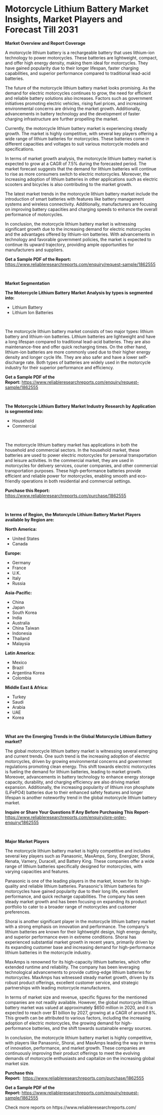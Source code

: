 <p><h1>Motorcycle Lithium Battery Market Insights, Market Players and Forecast Till 2031</h1></p><p><strong>Market Overview and Report Coverage</strong></p>
<p><p>A motorcycle lithium battery is a rechargeable battery that uses lithium-ion technology to power motorcycles. These batteries are lightweight, compact, and offer high energy density, making them ideal for motorcycles. They have gained popularity due to their longer lifespan, faster charging capabilities, and superior performance compared to traditional lead-acid batteries.</p><p>The future of the motorcycle lithium battery market looks promising. As the demand for electric motorcycles continues to grow, the need for efficient and reliable battery solutions also increases. Factors such as government initiatives promoting electric vehicles, rising fuel prices, and increasing environmental concerns are driving the market growth. Additionally, advancements in battery technology and the development of faster charging infrastructure are further propelling the market.</p><p>Currently, the motorcycle lithium battery market is experiencing steady growth. The market is highly competitive, with several key players offering a wide range of lithium batteries for motorcycles. These batteries come in different capacities and voltages to suit various motorcycle models and specifications.</p><p>In terms of market growth analysis, the motorcycle lithium battery market is expected to grow at a CAGR of 7.5% during the forecasted period. The market forecast suggests that the demand for lithium batteries will continue to rise as more consumers switch to electric motorcycles. Moreover, the increasing adoption of lithium batteries in other applications such as electric scooters and bicycles is also contributing to the market growth.</p><p>The latest market trends in the motorcycle lithium battery market include the introduction of smart batteries with features like battery management systems and wireless connectivity. Additionally, manufacturers are focusing on improving battery capacities and charging speeds to enhance the overall performance of motorcycles.</p><p>In conclusion, the motorcycle lithium battery market is witnessing significant growth due to the increasing demand for electric motorcycles and the advantages offered by lithium-ion batteries. With advancements in technology and favorable government policies, the market is expected to continue its upward trajectory, providing ample opportunities for manufacturers and suppliers.</p></p>
<p><strong>Get a Sample PDF of the Report:</strong> <a href="https://www.reliableresearchreports.com/enquiry/request-sample/1862555">https://www.reliableresearchreports.com/enquiry/request-sample/1862555</a></p>
<p>&nbsp;</p>
<p><strong>Market Segmentation</strong></p>
<p><strong>The Motorcycle Lithium Battery Market Analysis by types is segmented into:</strong></p>
<p><ul><li>Lithium Battery</li><li>Lithium Ion Batteries</li></ul></p>
<p>&nbsp;</p>
<p><p>The motorcycle lithium battery market consists of two major types: lithium battery and lithium-ion batteries. Lithium batteries are lightweight and have a long lifespan compared to traditional lead-acid batteries. They are also maintenance-free and offer quick recharging times. On the other hand, lithium-ion batteries are more commonly used due to their higher energy density and longer cycle life. They are also safer and have a lower self-discharge rate. Both types of batteries are widely used in the motorcycle industry for their superior performance and efficiency.</p></p>
<p><strong>Get a Sample PDF of the Report:</strong>&nbsp;<a href="https://www.reliableresearchreports.com/enquiry/request-sample/1862555">https://www.reliableresearchreports.com/enquiry/request-sample/1862555</a></p>
<p>&nbsp;</p>
<p><strong>The Motorcycle Lithium Battery Market Industry Research by Application is segmented into:</strong></p>
<p><ul><li>Household</li><li>Commercial</li></ul></p>
<p>&nbsp;</p>
<p><p>The motorcycle lithium battery market has applications in both the household and commercial sectors. In the household market, these batteries are used to power electric motorcycles for personal transportation and leisure activities. In the commercial market, they are used in motorcycles for delivery services, courier companies, and other commercial transportation purposes. These high-performance batteries provide efficient and reliable power for motorcycles, enabling smooth and eco-friendly operations in both residential and commercial settings.</p></p>
<p><strong>Purchase this Report:</strong>&nbsp; <a href="https://www.reliableresearchreports.com/purchase/1862555">https://www.reliableresearchreports.com/purchase/1862555</a></p>
<p>&nbsp;</p>
<p><strong>In terms of Region, the Motorcycle Lithium Battery Market Players available by Region are:</strong></p>
<p>
    <p> <strong> North America: </strong>
        <ul>
            <li>United States</li>
            <li>Canada</li>
        </ul>
        </p> 
    <p> <strong> Europe: </strong>
        <ul>
            <li>Germany</li>
            <li>France</li>
            <li>U.K.</li>
            <li>Italy</li>
            <li>Russia</li>
        </ul>
        </p> 
    <p> <strong> Asia-Pacific: </strong>
        <ul>
            <li>China</li>
            <li>Japan</li>
            <li>South Korea</li>
            <li>India</li>
            <li>Australia</li>
            <li>China Taiwan</li>
            <li>Indonesia</li>
            <li>Thailand</li>
            <li>Malaysia</li>
        </ul>
        </p> 
    <p> <strong> Latin America: </strong>
        <ul>
            <li>Mexico</li>
            <li>Brazil</li>
            <li>Argentina Korea</li>
            <li>Colombia</li>
        </ul>
        </p> 
    <p> <strong> Middle East & Africa: </strong>
        <ul>
            <li>Turkey</li>
            <li>Saudi</li>
            <li>Arabia</li>
            <li>UAE</li>
            <li>Korea</li>
        </ul>
    </p>
    </p>
<p>&nbsp;</p>
<p><strong>What are the Emerging Trends in the Global Motorcycle Lithium Battery market?</strong></p>
<p><p>The global motorcycle lithium battery market is witnessing several emerging and current trends. One such trend is the increasing adoption of electric motorcycles, driven by growing environmental concerns and government regulations promoting clean energy. This shift towards electric motorcycles is fueling the demand for lithium batteries, leading to market growth. Moreover, advancements in battery technology to enhance energy storage capacity, durability, and charging efficiency are also driving market expansion. Additionally, the increasing popularity of lithium iron phosphate (LiFePO4) batteries due to their enhanced safety features and longer lifespan is another noteworthy trend in the global motorcycle lithium battery market.</p></p>
<p><strong>Inquire or Share Your Questions If Any Before Purchasing This Report</strong>- <a href="https://www.reliableresearchreports.com/enquiry/pre-order-enquiry/1862555">https://www.reliableresearchreports.com/enquiry/pre-order-enquiry/1862555</a></p>
<p>&nbsp;</p>
<p><strong>Major Market Players</strong></p>
<p><p>The motorcycle lithium battery market is highly competitive and includes several key players such as Panasonic, MaxAmps, Sony, Energizer, Shorai, Renata, Vamery, Duracell, and Battery King. These companies offer a wide range of lithium batteries specifically designed for motorcycles, with varying capacities and features. </p><p>Panasonic is one of the leading players in the market, known for its high-quality and reliable lithium batteries. Panasonic's lithium batteries for motorcycles have gained popularity due to their long life, excellent performance, and quick recharge capabilities. The company has seen steady market growth and has been focusing on expanding its product portfolio to cater to a broader range of motorcycles and customer preferences.</p><p>Shorai is another significant player in the motorcycle lithium battery market with a strong emphasis on innovation and performance. The company's lithium batteries are known for their lightweight design, high energy density, and superior performance even in extreme conditions. Shorai has experienced substantial market growth in recent years, primarily driven by its expanding customer base and increasing demand for high-performance lithium batteries in the motorcycle industry.</p><p>MaxAmps is renowned for its high-capacity lithium batteries, which offer extended runtime and reliability. The company has been leveraging technological advancements to provide cutting-edge lithium batteries for motorcycles. MaxAmps has witnessed steady market growth, driven by its robust product offerings, excellent customer service, and strategic partnerships with leading motorcycle manufacturers.</p><p>In terms of market size and revenue, specific figures for the mentioned companies are not readily available. However, the global motorcycle lithium battery market was valued at approximately $650 million in 2020, and it is expected to reach over $1 billion by 2027, growing at a CAGR of around 8%. This growth can be attributed to various factors, including the increasing adoption of electric motorcycles, the growing demand for high-performance batteries, and the shift towards sustainable energy sources.</p><p>In conclusion, the motorcycle lithium battery market is highly competitive, with players like Panasonic, Shorai, and MaxAmps leading the way in terms of innovation, performance, and market growth. These companies are continuously improving their product offerings to meet the evolving demands of motorcycle enthusiasts and capitalize on the increasing global market size.</p></p>
<p><strong>Purchase this Report:</strong>&nbsp;&nbsp;<a href="https://www.reliableresearchreports.com/purchase/1862555">https://www.reliableresearchreports.com/purchase/1862555</a></p>
<p></p>
<p><strong>Get a Sample PDF of the Report:</strong>&nbsp;<a href="https://www.reliableresearchreports.com/enquiry/request-sample/1862555">https://www.reliableresearchreports.com/enquiry/request-sample/1862555</a></p>
<p>Check more reports on https://www.reliableresearchreports.com/</p>